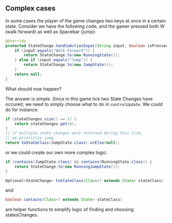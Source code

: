 ## Complex cases

In some cases the player of the game changes two keys at once in a certain state.
Consider we have the following code, and the gamer pressed both W (walk forward) as well as Spacebar (jump):

```java
@Override
protected StateChange handleActionInput(String input, boolean isPressed, float tpf) {
    if (input.equals("Walk Forward")) {
        return StateChange.to(new RunningState());
    } else if (input.equals("Jump")) {
        return StateChange.to(new JumpState());
    }
    return null;
}
```
What should now happen?

The answer is simple. Since in this game tick two State Changes have occured, we need to simply choose what to do in `controlUpdate`.
We could do for instance:

```java
if (stateChanges.size() == 1) {
    return stateChanges.get(0);
}
// if multiple state changes were returned during this tick,
// we prioritize jump.
return toStateClass(JumpState.class).orElse(null);
```
or we could create our own more complex logic:
```java
if (contains(JumpState.class) && contains(RunningState.class)) {
    return StateChange.to(new RunningJumpState());
}
```

```java
Optional<StateChange> toStateClass(Class<? extends State> stateClass)
```
and 
```java
boolean contains(Class<? extends State> stateClass)
```
are helper functions to simplify logic of finding and choosing statesChanges.
